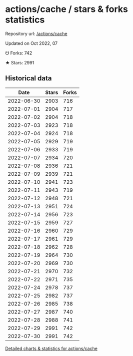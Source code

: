# actions/cache / stars & forks statistics

Repository url: [/actions/cache](https://github.com/actions/cache)

Updated on Oct 2022, 07

☋ Forks: 742

★ Stars: 2991

## Historical data
| Date | Stars | Forks |
|------|-------|-------|
| 2022-06-30 | 2903 | 716 | 
| 2022-07-01 | 2904 | 717 | 
| 2022-07-02 | 2904 | 718 | 
| 2022-07-03 | 2923 | 718 | 
| 2022-07-04 | 2924 | 718 | 
| 2022-07-05 | 2929 | 719 | 
| 2022-07-06 | 2933 | 719 | 
| 2022-07-07 | 2934 | 720 | 
| 2022-07-08 | 2936 | 721 | 
| 2022-07-09 | 2939 | 721 | 
| 2022-07-10 | 2941 | 723 | 
| 2022-07-11 | 2943 | 719 | 
| 2022-07-12 | 2948 | 721 | 
| 2022-07-13 | 2951 | 724 | 
| 2022-07-14 | 2956 | 723 | 
| 2022-07-15 | 2959 | 727 | 
| 2022-07-16 | 2960 | 729 | 
| 2022-07-17 | 2961 | 729 | 
| 2022-07-18 | 2962 | 728 | 
| 2022-07-19 | 2964 | 730 | 
| 2022-07-20 | 2969 | 730 | 
| 2022-07-21 | 2970 | 732 | 
| 2022-07-22 | 2971 | 735 | 
| 2022-07-24 | 2978 | 737 | 
| 2022-07-25 | 2982 | 737 | 
| 2022-07-26 | 2985 | 738 | 
| 2022-07-27 | 2987 | 740 | 
| 2022-07-28 | 2988 | 741 | 
| 2022-07-29 | 2991 | 742 | 
| 2022-07-30 | 2991 | 742 | 


[Detailed charts & statistics for actions/cache](https://reviewgithub.com/rep/actions/cache)
